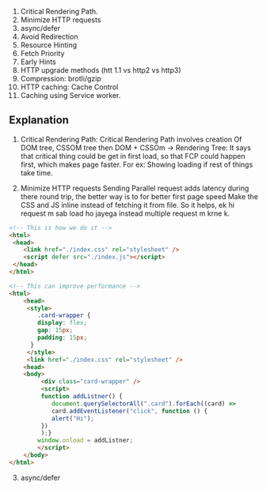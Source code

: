 1. Critical Rendering Path.
2. Minimize HTTP requests
3. async/defer
4. Avoid Redirection
5. Resource Hinting
6. Fetch Priority
7. Early Hints
8. HTTP upgrade methods (htt 1.1 vs http2 vs http3)
9. Compression: brotli/gzip
10. HTTP caching: Cache Control
11. Caching using Service worker.

## Explanation
1. Critical Rendering Path:
Critical Rendering Path involves creation Of DOM tree, CSSOM tree then DOM + CSSOm -> Rendering Tree:
It says that critical thing could be get in first load, so that FCP could happen first, which makes page faster.
For ex: Showing loading if rest of things take time.

2. Minimize HTTP requests
Sending Parallel request adds latency during there round trip, the better way is to
for better first page speed Make the CSS and JS inline instead of fetching it from file.
So it helps, ek hi request m sab load ho jayega instead multiple request m krne k.
```html
<!-- This is how we do it -->
<html>
 <head>
    <link href="./index.css" rel="stylesheet" /> 
    <script defer src="./index.js"></script>
 </head>
</html>

```
```html
<!-- This can improve performance -->
<html>
    <head>
     <style>
        .card-wrapper {
        display: flex;
        gap: 15px;
        padding: 15px;
      }
     </style>
     <link href="./index.css" rel="stylesheet" /> 
    <head>
    <body>
         <div class="card-wrapper" />
         <script> 
         function addListner() {
            document.querySelectorAll(".card").forEach((card) =>
            card.addEventListener("click", function () {
            alert("Hi");
         })
         );}
        window.onload = addListner;
        </script>
    </body>
</html>
```
3. async/defer


   
   